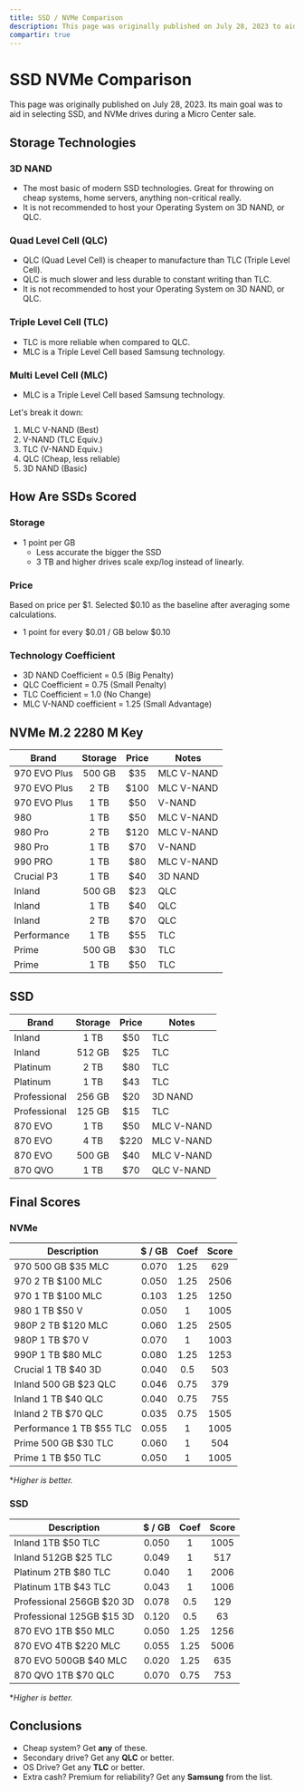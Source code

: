 ```yaml
---
title: SSD / NVMe Comparison
description: This page was originally published on July 28, 2023 to aid in selecting SSD, NVMe drives to take advantage of an current Micro Center sale.
compartir: true
---
```


# SSD NVMe Comparison

This page was originally published on July 28, 2023. Its main goal was to aid in selecting SSD, and NVMe drives during a Micro Center sale.

## Storage Technologies

### 3D NAND

- The most basic of modern SSD technologies. Great for throwing on cheap systems, home servers, anything non-critical really.
- It is not recommended to host your Operating System on 3D NAND, or QLC.

### Quad Level Cell (QLC)

- QLC (Quad Level Cell) is cheaper to manufacture than TLC (Triple Level Cell).
- QLC is much slower and less durable to constant writing than TLC.
- It is not recommended to host your Operating System on 3D NAND, or QLC.

### Triple Level Cell (TLC)

- TLC is more reliable when compared to QLC.
- MLC is a Triple Level Cell based Samsung technology.

### Multi Level Cell (MLC)

- MLC is a Triple Level Cell based Samsung technology.

Let's break it down:

1. MLC V-NAND (Best)
2. V-NAND (TLC Equiv.)
3. TLC (V-NAND Equiv.)
4. QLC (Cheap, less reliable)
5. 3D NAND (Basic)

## How Are SSDs Scored

### Storage

- 1 point per GB
  - Less accurate the bigger the SSD
  - 3 TB and higher drives scale exp/log instead of linearly.

### Price

Based on price per $1.
Selected $0.10 as the baseline after averaging some calculations.

- 1 point for every $0.01 / GB below $0.10

### Technology Coefficient

- 3D NAND Coefficient = 0.5 (Big Penalty)
- QLC Coefficient = 0.75 (Small Penalty)
- TLC Coefficient = 1.0 (No Change)
- MLC V-NAND coefficient = 1.25 (Small Advantage)

## NVMe M.2 2280 M Key

| Brand        | Storage | Price | Notes      |
| ------------ | :-----: | :---: | ---------- |
| 970 EVO Plus | 500 GB  |  $35  | MLC V-NAND |
| 970 EVO Plus |  2 TB   | $100  | MLC V-NAND |
| 970 EVO Plus |  1 TB   |  $50  | V-NAND     |
| 980          |  1 TB   |  $50  | MLC V-NAND |
| 980 Pro      |  2 TB   | $120  | MLC V-NAND |
| 980 Pro      |  1 TB   |  $70  | V-NAND     |
| 990 PRO      |  1 TB   |  $80  | MLC V-NAND |
| Crucial P3   |  1 TB   |  $40  | 3D NAND    |
| Inland       | 500 GB  |  $23  | QLC        |
| Inland       |  1 TB   |  $40  | QLC        |
| Inland       |  2 TB   |  $70  | QLC        |
| Performance  |  1 TB   |  $55  | TLC        |
| Prime        | 500 GB  |  $30  | TLC        |
| Prime        |  1 TB   |  $50  | TLC        |

## SSD

| Brand        | Storage | Price | Notes      |
| ------------ | :-----: | :---: | ---------- |
| Inland       |  1 TB   |  $50  | TLC        |
| Inland       | 512 GB  |  $25  | TLC        |
| Platinum     |  2 TB   |  $80  | TLC        |
| Platinum     |  1 TB   |  $43  | TLC        |
| Professional | 256 GB  |  $20  | 3D NAND    |
| Professional | 125 GB  |  $15  | TLC        |
| 870 EVO      |  1 TB   |  $50  | MLC V-NAND |
| 870 EVO      |  4 TB   | $220  | MLC V-NAND |
| 870 EVO      | 500 GB  |  $40  | MLC V-NAND |
| 870 QVO      |  1 TB   |  $70  | QLC V-NAND |

## Final Scores

### NVMe

| Description              | $ / GB | Coef | Score |
| ------------------------ | :----: | :--: | :---: |
| 970 500 GB $35 MLC       | 0.070  | 1.25 |  629  |
| 970 2 TB $100 MLC        | 0.050  | 1.25 | 2506  |
| 970 1 TB $100 MLC        | 0.103  | 1.25 | 1250  |
| 980 1 TB $50 V           | 0.050  |  1   | 1005  |
| 980P 2 TB $120 MLC       | 0.060  | 1.25 | 2505  |
| 980P 1 TB $70 V          | 0.070  |  1   | 1003  |
| 990P 1 TB $80 MLC        | 0.080  | 1.25 | 1253  |
| Crucial 1 TB $40 3D      | 0.040  | 0.5  |  503  |
| Inland 500 GB $23 QLC    | 0.046  | 0.75 |  379  |
| Inland 1 TB $40 QLC      | 0.040  | 0.75 |  755  |
| Inland 2 TB $70 QLC      | 0.035  | 0.75 | 1505  |
| Performance 1 TB $55 TLC | 0.055  |  1   | 1005  |
| Prime 500 GB $30 TLC     | 0.060  |  1   |  504  |
| Prime 1 TB $50 TLC       | 0.050  |  1   | 1005  |

\*_Higher is better._

### SSD

| Description               | $ / GB | Coef | Score |
| ------------------------- | :----: | :--: | :---: |
| Inland 1TB $50 TLC        | 0.050  |  1   | 1005  |
| Inland 512GB $25 TLC      | 0.049  |  1   |  517  |
| Platinum 2TB $80 TLC      | 0.040  |  1   | 2006  |
| Platinum 1TB $43 TLC      | 0.043  |  1   | 1006  |
| Professional 256GB $20 3D | 0.078  | 0.5  |  129  |
| Professional 125GB $15 3D | 0.120  | 0.5  |  63   |
| 870 EVO 1TB $50 MLC       | 0.050  | 1.25 | 1256  |
| 870 EVO 4TB $220 MLC      | 0.055  | 1.25 | 5006  |
| 870 EVO 500GB $40 MLC     | 0.020  | 1.25 |  635  |
| 870 QVO 1TB $70 QLC       | 0.070  | 0.75 |  753  |

\*_Higher is better._

## Conclusions

- Cheap system? Get **any** of these.
- Secondary drive? Get any **QLC** or better.
- OS Drive? Get any **TLC** or better.
- Extra cash? Premium for reliability? Get any **Samsung** from the list.

